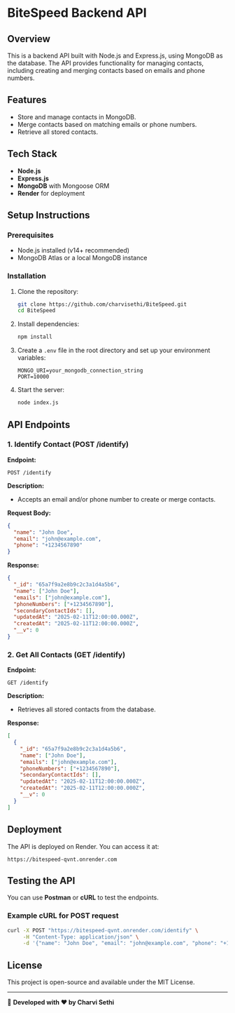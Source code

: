 # BiteSpeed Backend API

## Overview
This is a backend API built with Node.js and Express.js, using MongoDB as the database. The API provides functionality for managing contacts, including creating and merging contacts based on emails and phone numbers.

## Features
- Store and manage contacts in MongoDB.
- Merge contacts based on matching emails or phone numbers.
- Retrieve all stored contacts.

## Tech Stack
- **Node.js**
- **Express.js**
- **MongoDB** with Mongoose ORM
- **Render** for deployment

## Setup Instructions

### Prerequisites
- Node.js installed (v14+ recommended)
- MongoDB Atlas or a local MongoDB instance

### Installation
1. Clone the repository:
   ```bash
   git clone https://github.com/charvisethi/BiteSpeed.git
   cd BiteSpeed
   ```
2. Install dependencies:
   ```bash
   npm install
   ```
3. Create a `.env` file in the root directory and set up your environment variables:
   ```env
   MONGO_URI=your_mongodb_connection_string
   PORT=10000
   ```
4. Start the server:
   ```bash
   node index.js
   ```

## API Endpoints

### **1. Identify Contact (POST /identify)**
**Endpoint:**
```
POST /identify
```
**Description:**
- Accepts an email and/or phone number to create or merge contacts.

**Request Body:**
```json
{
  "name": "John Doe",
  "email": "john@example.com",
  "phone": "+1234567890"
}
```
**Response:**
```json
{
  "_id": "65a7f9a2e8b9c2c3a1d4a5b6",
  "name": ["John Doe"],
  "emails": ["john@example.com"],
  "phoneNumbers": ["+1234567890"],
  "secondaryContactIds": [],
  "updatedAt": "2025-02-11T12:00:00.000Z",
  "createdAt": "2025-02-11T12:00:00.000Z",
  "__v": 0
}
```

### **2. Get All Contacts (GET /identify)**
**Endpoint:**
```
GET /identify
```
**Description:**
- Retrieves all stored contacts from the database.

**Response:**
```json
[
  {
    "_id": "65a7f9a2e8b9c2c3a1d4a5b6",
    "name": ["John Doe"],
    "emails": ["john@example.com"],
    "phoneNumbers": ["+1234567890"],
    "secondaryContactIds": [],
    "updatedAt": "2025-02-11T12:00:00.000Z",
    "createdAt": "2025-02-11T12:00:00.000Z",
    "__v": 0
  }
]
```

## Deployment
The API is deployed on Render. You can access it at:
```
https://bitespeed-qvnt.onrender.com
```

## Testing the API
You can use **Postman** or **cURL** to test the endpoints.

### **Example cURL for POST request**
```bash
curl -X POST "https://bitespeed-qvnt.onrender.com/identify" \
     -H "Content-Type: application/json" \
     -d '{"name": "John Doe", "email": "john@example.com", "phone": "+1234567890"}'
```

## License
This project is open-source and available under the MIT License.

---
🚀 **Developed with ❤️ by Charvi Sethi**

